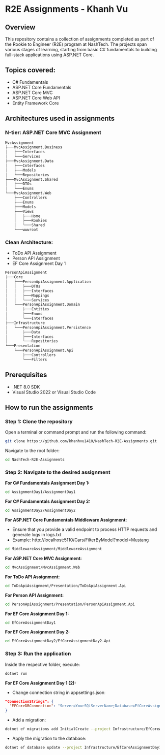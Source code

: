 # R2E Assignments - Khanh Vu

## Overview  
This repository contains a collection of assignments completed as part of the Rookie to Engineer (R2E) program at NashTech. The projects span various stages of learning, starting from basic C# fundamentals to building full-stack applications using ASP.NET Core.

## Topics covered:
- C# Fundamentals
- ASP.NET Core Fundamentals
- ASP.NET Core MVC
- ASP.NET Core Web API
- Entity Framework Core

## Architectures used in assignments

### N-tier: ASP.NET Core MVC Assignment
```bash
MvcAssignment
├───MvcAssignment.Business
│   ├───Interfaces
│   └───Services
├───MvcAssignment.Data
│   ├───Interfaces
│   ├───Models
│   └───Repositories
├───MvcAssignment.Shared
│   ├───DTOs
│   └───Enums
└───MvcAssignment.Web
    ├───Controllers
    ├───Enums
    ├───Models
    ├───Views
    │   ├───Home
    │   ├───Rookies
    │   └───Shared
    └───wwwroot
```

### Clean Architecture:
- ToDo API Assignment
- Person API Assignment
- EF Core Assignment Day 1
```bash
PersonApiAssignment
├───Core
│   ├───PersonApiAssignment.Application
│   │   ├───DTOs
│   │   ├───Interfaces
│   │   ├───Mappings
│   │   └───Services
│   └───PersonApiAssignment.Domain
│       ├───Entities
│       ├───Enums
│       └───Interfaces
├───Infrastructure
│   └───PersonApiAssignment.Persistence
│       ├───Data
│       ├───Interfaces
│       └───Repositories
└───Presentation
    └───PersonApiAssignment.Api
        ├───Controllers
        └───Filters
```

## Prerequisites
- .NET 8.0 SDK
- Visual Studio 2022 or Visual Studio Code

## How to run the assignments

### Step 1: Clone the repository  
Open a terminal or command prompt and run the following command:
```sh
git clone https://github.com/khanhvu1410/NashTech-R2E-Assignments.git
```
Navigate to the root folder:
```sh
cd NashTech-R2E-Assignments
```

### Step 2: Navigate to the desired assignment
**For C# Fundamentals Assignment Day 1:**
```sh
cd AssignmentDay1/AssignmentDay1
```
**For C# Fundamentals Assignment Day 2:**
```sh
cd AssignmentDay2/AssignmentDay2
```
**For ASP.NET Core Fundamentals Middleware Assignment:**
- Ensure that you provide a valid endpoint to process HTTP requests and generate logs in logs.txt
- Example: http://localhost:5110/Cars/FilterByModel?model=Mustang
```sh
cd MiddlewareAssignment/MiddlewareAssignment
```
**For ASP.NET Core MVC Assignment:**
```sh
cd MvcAssignment/MvcAssignment.Web
```
**For ToDo API Assignment:**
```sh
cd ToDoApiAssignment/Presentation/ToDoApiAssignment.Api
```
**For Person API Assignment:**
```sh
cd PersonApiAssignment/Presentation/PersonApiAssignment.Api
```
**For EF Core Assignment Day 1:**
```sh
cd EfCoreAssignmentDay1
```
**For EF Core Assignment Day 2:**
```sh
cd EfCoreAssignmentDay2/EfCoreAssignmentDay2.Api
```

### Step 3: Run the application 
Inside the respective folder, execute:
```sh
dotnet run
```
**For EF Core Assignment Day 1 (2):**
- Change connection string in appsettings.json:
```json
"ConnectionStrings": {
  "EFCoreDBConnection": "Server=YourSQLServerName;Database=EfCoreAssignment;Trusted_Connection=True;TrustServerCertificate=True;"
}
```
- Add a migration:
```sh
dotnet ef migrations add InitialCreate --project Infrastructure/EfCoreAssignmentDay1.Persistence --startup-project Presentation/EfCoreAssignmentDay1.Api 
```
- Apply the migration to the database:
```sh
dotnet ef database update --project Infrastructure/EfCoreAssignmentDay1.Persistence --startup-project Presentation/EfCoreAssignmentDay1.Api
```